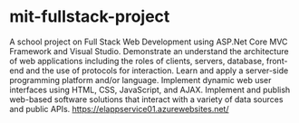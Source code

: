 # mit-fullstack-project
A school project on Full Stack Web Development using ASP.Net Core MVC Framework and Visual Studio.
Demonstrate an understand the architecture of web applications including the roles of clients, servers, database, front-end and the use of protocols for interaction.
Learn and apply a server-side programming platform and/or language.
Implement dynamic web user interfaces using HTML, CSS, JavaScript, and AJAX.
Implement and publish web-based software solutions that interact with a variety of data sources and public APIs.
https://elappservice01.azurewebsites.net/
